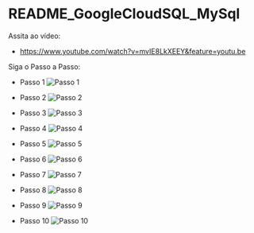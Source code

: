 # README_GoogleCloudSQL_MySql


Assita ao vídeo:

* https://www.youtube.com/watch?v=mvIE8LkXEEY&feature=youtu.be


Siga o Passo a Passo:

* Passo 1
![Passo 1](doc/GoogleCloudSQL-01.PNG)

* Passo 2
![Passo 2](doc/GoogleCloudSQL-02.PNG)

* Passo 3
![Passo 3](doc/GoogleCloudSQL-03.PNG)

* Passo 4
![Passo 4](doc/GoogleCloudSQL-04.PNG)

* Passo 5
![Passo 5](doc/GoogleCloudSQL-05.PNG)

* Passo 6
![Passo 6](doc/GoogleCloudSQL-06.PNG)

* Passo 7
![Passo 7](doc/GoogleCloudSQL-07.PNG)

* Passo 8
![Passo 8](doc/GoogleCloudSQL-08.PNG)

* Passo 9
![Passo 9](doc/GoogleCloudSQL-09.PNG)

* Passo 10
![Passo 10](doc/GoogleCloudSQL-10.PNG)


